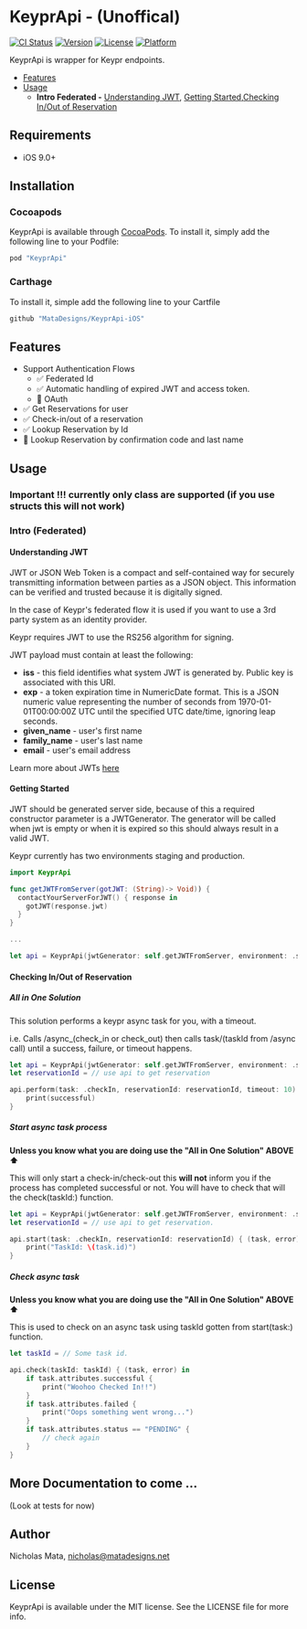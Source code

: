 # KeyprApi - (Unoffical)

[![CI Status](https://travis-ci.com/MataDesigns/KeyprApi-iOS.svg)](https://travis-ci.org/MataDesigns/KeyprApi)
[![Version](https://img.shields.io/cocoapods/v/KeyprApi.svg)](http://cocoapods.org/pods/KeyprApi)
[![License](https://img.shields.io/cocoapods/l/KeyprApi.svg)](http://cocoapods.org/pods/KeyprApi)
[![Platform](https://img.shields.io/cocoapods/p/KeyprApi.svg)](http://cocoapods.org/pods/KeyprApi)

KeyprApi is wrapper for Keypr endpoints.

- [Features](#features)
- [Usage](#usage)
    - **Intro Federated -** [Understanding JWT](#understanding-jwt), [Getting Started](#getting-started),[Checking In/Out of Reservation](#checking-inout-of-reservation)

## Requirements
- iOS 9.0+

## Installation

### Cocoapods
KeyprApi is available through [CocoaPods](http://cocoapods.org). To install
it, simply add the following line to your Podfile:

```ruby
pod "KeyprApi"
```

### Carthage
 To install it, simple add the following line to your Cartfile
```ruby
github "MataDesigns/KeyprApi-iOS"
```

## Features

- Support Authentication Flows
  - ✅ Federated Id
   - ✅ Automatic handling of expired JWT and access token.
  - 🚫 OAuth
- ✅ Get Reservations for user
- ✅ Check-in/out of a reservation
- ✅ Lookup Reservation by Id
- 🚫 Lookup Reservation by confirmation code and last name

## Usage

### Important !!! currently only class are supported (if you use structs this will not work)

### Intro (Federated)

#### Understanding JWT
JWT or JSON Web Token is a compact and self-contained way for securely transmitting information between parties as a JSON object. 
This information can be verified and trusted because it is digitally signed. 

In the case of Keypr's federated flow it is used if you want to use a 3rd party system as an identity provider.

Keypr requires JWT to use the RS256 algorithm for signing.

JWT payload must contain at least the following:
 - **iss**         - this field identifies what system JWT is generated by. Public key is associated with this URI.
 - **exp**         - a token expiration time in NumericDate format. This is a JSON numeric value representing the number of seconds from 1970-01-01T00:00:00Z UTC until the specified UTC date/time, ignoring leap seconds.
 - **given_name**  - user's first name
 - **family_name** - user's last name
 - **email**       - user's email address
 
Learn more about JWTs [here](jwt.io)

#### Getting Started

JWT should be generated server side, because of this a required constructor parameter is a JWTGenerator.
The generator will be called when jwt is empty or when it is expired so this should always result in a valid JWT.

Keypr currently has two environments staging and production.

```swift
import KeyprApi

func getJWTFromServer(gotJWT: (String)-> Void)) {
  contactYourServerForJWT() { response in
    gotJWT(response.jwt)
  }
}

...

let api = KeyprApi(jwtGenerator: self.getJWTFromServer, environment: .staging)

```

#### Checking In/Out of Reservation

##### All in One Solution

This solution performs a keypr async task for you, with a timeout.

i.e. Calls /async_(check_in or check_out) then calls task/(taskId from /async call) until a success, failure, or timeout happens.

```swift
let api = KeyprApi(jwtGenerator: self.getJWTFromServer, environment: .staging)
let reservationId = // use api to get reservation

api.perform(task: .checkIn, reservationId: reservationId, timeout: 10) { (successful, task, error) in
    print(successful)
}
```

##### Start async task process
**Unless you know what you are doing use the "All in One Solution" ABOVE ⬆️**

This will only start a check-in/check-out this **will not** inform you if the process has completed successful or not. You will have to check that will the check(taskId:) function.

```swift
let api = KeyprApi(jwtGenerator: self.getJWTFromServer, environment: .staging)
let reservationId = // use api to get reservation.

api.start(task: .checkIn, reservationId: reservationId) { (task, error) in
    print("TaskId: \(task.id)")
}
```

##### Check async task
**Unless you know what you are doing use the "All in One Solution" ABOVE ⬆️**

This is used to check on an async task using taskId gotten from start(task:) function.

```swift
let taskId = // Some task id.

api.check(taskId: taskId) { (task, error) in
    if task.attributes.successful {
        print("Woohoo Checked In!!")
    }
    if task.attributes.failed {
        print("Oops something went wrong...")
    }
    if task.attributes.status == "PENDING" {
        // check again
    }
}
```


## More Documentation to come ... 

(Look at tests for now)

## Author

Nicholas Mata, nicholas@matadesigns.net

## License

KeyprApi is available under the MIT license. See the LICENSE file for more info.
